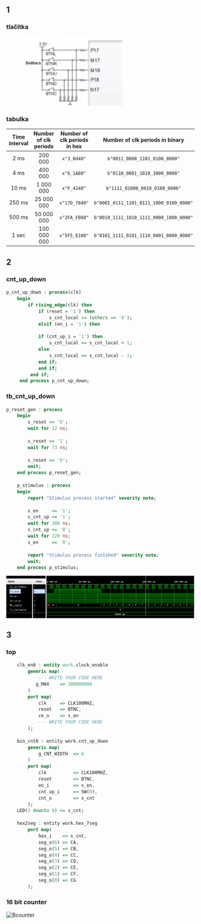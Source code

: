 ## 1
### tlačítka 
![Buttons](Images/1.png)
### tabulka
| **Time interval** | **Number of clk periods** | **Number of clk periods in hex** | **Number of clk periods in binary** |
   | :-: | :-: | :-: | :-: |
   | 2&nbsp;ms | 200 000 | `x"3_0d40"` | `b"0011_0000_1101_0100_0000"` |
   | 4&nbsp;ms | 400 000 | `x"6_1A80"` | `b"0110_0001_1010_1000_0000"` |
   | 10&nbsp;ms | 1 000 000 | `x"F_4240"` | `b"1111_01000_0010_0100_0000"` |
   | 250&nbsp;ms | 25 000 000 | `x"17D_7840"` | `b"0001_0111_1101_0111_1000_0100_0000"` |
   | 500&nbsp;ms | 50 000 000 | `x"2FA_F080"` | `b"0010_1111_1010_1111_0000_1000_0000"` |
   | 1&nbsp;sec | 100 000 000 | `x"5F5_E100"` | `b"0101_1111_0101_1110_0001_0000_0000"` |

## 2
### cnt_up_down
```vhdl
p_cnt_up_down : process(clk)
    begin
        if rising_edge(clk) then
            if (reset = '1') then 
                s_cnt_local <= (others => '0');
            elsif (en_i = '1') then 

            if (cnt_up_i = '1') then
                s_cnt_local <= s_cnt_local + 1;
            else
                s_cnt_local <= s_cnt_local - 1;
            end if;
            end if;
         end if;
     end process p_cnt_up_down;
```
### tb_cnt_up_down
```vhdl
p_reset_gen : process
    begin
        s_reset <= '0';
        wait for 12 ns;
        
        s_reset <= '1';
        wait for 73 ns;

        s_reset <= '0';
        wait;
    end process p_reset_gen;

    p_stimulus : process
    begin
        report "Stimulus process started" severity note;

        s_en     <= '1';     
        s_cnt_up <= '1';
        wait for 380 ns;
        s_cnt_up <= '0';
        wait for 220 ns;
        s_en     <= '0';

        report "Stimulus process finished" severity note;
        wait;
    end process p_stimulus;
```
![Simulácia](Images/2.png)


## 3
### top
```vhdl
    clk_en0 : entity work.clock_enable
        generic map(
            --- WRITE YOUR CODE HERE
           g_MAX    => 100000000
        )
        port map(
            clk     => CLK100MHZ,
            reset   => BTNC,
            ce_o    => s_en
            --- WRITE YOUR CODE HERE
        );

    bin_cnt0 : entity work.cnt_up_down
        generic map(
            g_CNT_WIDTH  => 4
        )
        port map(
            clk          => CLK100MHZ,
            reset        => BTNC,
            en_i         => s_en,
            cnt_up_i     => SW(0),
            cnt_o        => s_cnt
        );
    LED(3 downto 0) <= s_cnt;

    hex2seg : entity work.hex_7seg
        port map(
            hex_i    => s_cnt,
            seg_o(6) => CA,
            seg_o(5) => CB,
            seg_o(4) => CC,
            seg_o(3) => CD,
            seg_o(2) => CE,
            seg_o(1) => CF,
            seg_o(0) => CG
        );
```
### 16 bit counter 
![Bcounter](Images/3.png)

